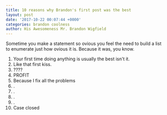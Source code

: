 ```yaml
---
title: 10 reasons why Brandon's first post was the best
layout: post
date: '2017-10-22 00:07:44 +0000'
categories: brandon coolness
author: His Awesomeness Mr. Brandon Wigfield
---
```


Sometime you make a statement so ovious you feel the need to build a list to enumerate just how ovious it is. Because it was, you know. 

1. Your first time doing anything is usually the best isn't it.
2. Like that first kiss.
3.  ????
4.  PROFIT
5.  Because I fix all the problems
6.  .
7.  .
8.  .
9.  .
10.  Case closed